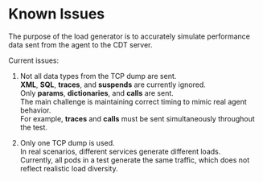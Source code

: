 # Known Issues

The purpose of the load generator is to accurately simulate performance data sent from the agent to the CDT server.

Current issues:

1. Not all data types from the TCP dump are sent.  
   **XML**, **SQL**, **traces**, and **suspends** are currently ignored.  
   Only **params**, **dictionaries**, and **calls** are sent.  
   The main challenge is maintaining correct timing to mimic real agent behavior.  
   For example, **traces** and **calls** must be sent simultaneously throughout the test.

2. Only one TCP dump is used.  
   In real scenarios, different services generate different loads.  
   Currently, all pods in a test generate the same traffic, which does not reflect realistic load diversity.
